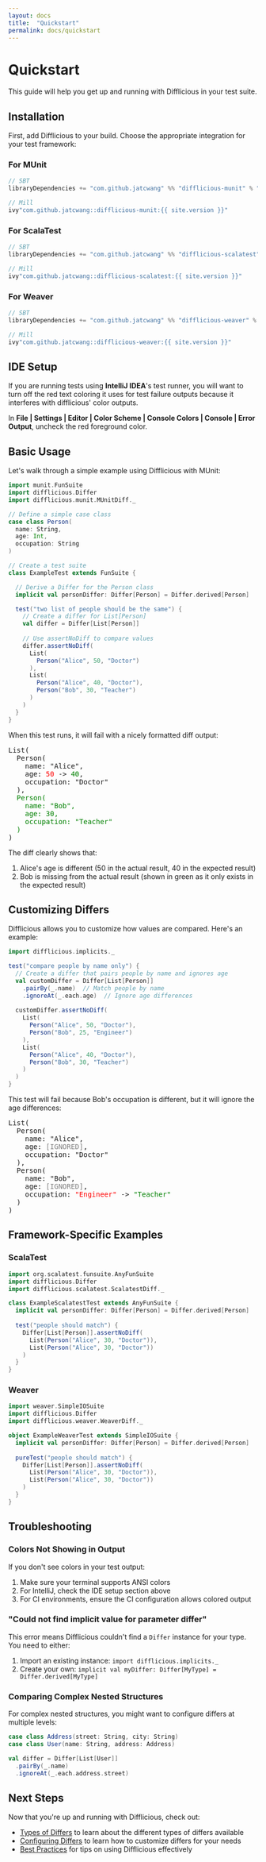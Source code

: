 ```yaml
---
layout: docs
title:  "Quickstart"
permalink: docs/quickstart
---
```


# Quickstart

This guide will help you get up and running with Difflicious in your test suite.

## Installation

First, add Difflicious to your build. Choose the appropriate integration for your test framework:

### For MUnit

```scala
// SBT
libraryDependencies += "com.github.jatcwang" %% "difflicious-munit" % "{{ site.version }}" % Test

// Mill
ivy"com.github.jatcwang::difflicious-munit:{{ site.version }}"
```

### For ScalaTest

```scala
// SBT
libraryDependencies += "com.github.jatcwang" %% "difflicious-scalatest" % "{{ site.version }}" % Test

// Mill
ivy"com.github.jatcwang::difflicious-scalatest:{{ site.version }}"
```

### For Weaver

```scala
// SBT
libraryDependencies += "com.github.jatcwang" %% "difflicious-weaver" % "{{ site.version }}" % Test

// Mill
ivy"com.github.jatcwang::difflicious-weaver:{{ site.version }}"
```

## IDE Setup

If you are running tests using **IntelliJ IDEA**'s test runner, you will want 
to turn off the red text coloring it uses for test failure outputs because
it interferes with difflicious' color outputs.

In <b>File | Settings | Editor | Color Scheme | Console Colors | Console | Error Output</b>, uncheck the red foreground color.

## Basic Usage

Let's walk through a simple example using Difflicious with MUnit:

```scala mdoc:silent
import munit.FunSuite
import difflicious.Differ
import difflicious.munit.MUnitDiff._

// Define a simple case class
case class Person(
  name: String,
  age: Int,
  occupation: String
)

// Create a test suite
class ExampleTest extends FunSuite {

  // Derive a Differ for the Person class
  implicit val personDiffer: Differ[Person] = Differ.derived[Person]

  test("two list of people should be the same") {
    // Create a differ for List[Person]
    val differ = Differ[List[Person]]
    
    // Use assertNoDiff to compare values
    differ.assertNoDiff(
      List(
        Person("Alice", 50, "Doctor")
      ),
      List(
        Person("Alice", 40, "Doctor"),
        Person("Bob", 30, "Teacher")
      )
    )
  }
}
```

When this test runs, it will fail with a nicely formatted diff output:

<pre class="diff-render">
List(
  Person(
    name: "Alice",
    age: <span style="color: red;">50</span> -> <span style="color: green;">40</span>,
    occupation: "Doctor"
  ),
  <span style="color: green;">Person(
    name: "Bob",
    age: 30,
    occupation: "Teacher"
  )</span>
)
</pre>

The diff clearly shows that:
1. Alice's age is different (50 in the actual result, 40 in the expected result)
2. Bob is missing from the actual result (shown in green as it only exists in the expected result)

## Customizing Differs

Difflicious allows you to customize how values are compared. Here's an example:

```scala mdoc:silent
import difflicious.implicits._

test("compare people by name only") {
  // Create a differ that pairs people by name and ignores age
  val customDiffer = Differ[List[Person]]
    .pairBy(_.name)  // Match people by name
    .ignoreAt(_.each.age)  // Ignore age differences
  
  customDiffer.assertNoDiff(
    List(
      Person("Alice", 50, "Doctor"),
      Person("Bob", 25, "Engineer")
    ),
    List(
      Person("Alice", 40, "Doctor"),
      Person("Bob", 30, "Teacher")
    )
  )
}
```

This test will fail because Bob's occupation is different, but it will ignore the age differences:

<pre class="diff-render">
List(
  Person(
    name: "Alice",
    age: <span style="color: gray;">[IGNORED]</span>,
    occupation: "Doctor"
  ),
  Person(
    name: "Bob",
    age: <span style="color: gray;">[IGNORED]</span>,
    occupation: <span style="color: red;">"Engineer"</span> -> <span style="color: green;">"Teacher"</span>
  )
)
</pre>

## Framework-Specific Examples

### ScalaTest

```scala
import org.scalatest.funsuite.AnyFunSuite
import difflicious.Differ
import difflicious.scalatest.ScalatestDiff._

class ExampleScalatestTest extends AnyFunSuite {
  implicit val personDiffer: Differ[Person] = Differ.derived[Person]
  
  test("people should match") {
    Differ[List[Person]].assertNoDiff(
      List(Person("Alice", 30, "Doctor")),
      List(Person("Alice", 30, "Doctor"))
    )
  }
}
```

### Weaver

```scala
import weaver.SimpleIOSuite
import difflicious.Differ
import difflicious.weaver.WeaverDiff._

object ExampleWeaverTest extends SimpleIOSuite {
  implicit val personDiffer: Differ[Person] = Differ.derived[Person]
  
  pureTest("people should match") {
    Differ[List[Person]].assertNoDiff(
      List(Person("Alice", 30, "Doctor")),
      List(Person("Alice", 30, "Doctor"))
    )
  }
}
```

## Troubleshooting

### Colors Not Showing in Output

If you don't see colors in your test output:

1. Make sure your terminal supports ANSI colors
2. For IntelliJ, check the IDE setup section above
3. For CI environments, ensure the CI configuration allows colored output

### "Could not find implicit value for parameter differ"

This error means Difflicious couldn't find a `Differ` instance for your type. You need to either:

1. Import an existing instance: `import difflicious.implicits._`
2. Create your own: `implicit val myDiffer: Differ[MyType] = Differ.derived[MyType]`

### Comparing Complex Nested Structures

For complex nested structures, you might want to configure differs at multiple levels:

```scala
case class Address(street: String, city: String)
case class User(name: String, address: Address)

val differ = Differ[List[User]]
  .pairBy(_.name)
  .ignoreAt(_.each.address.street)
```

## Next Steps

Now that you're up and running with Difflicious, check out:

- [Types of Differs](docs/types-of-differs) to learn about the different types of differs available
- [Configuring Differs](docs/configuring-differs) to learn how to customize differs for your needs
- [Best Practices](docs/best-practices-and-faq) for tips on using Difflicious effectively
